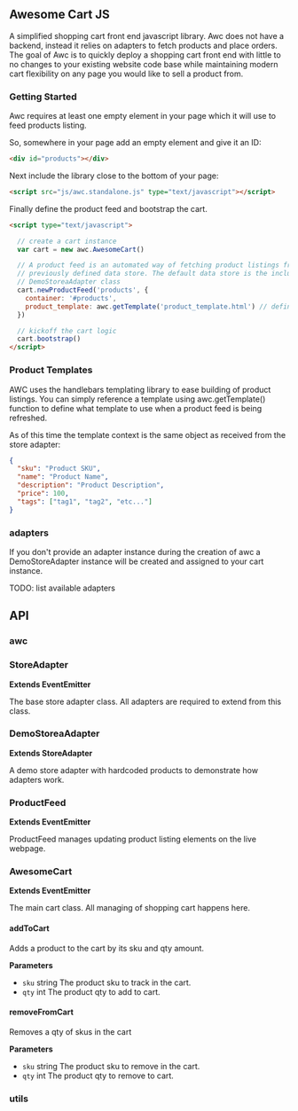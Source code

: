 ## Awesome Cart JS

A simplified shopping cart front end javascript library. Awc does not have a backend, instead it relies on adapters to fetch products and place orders.
The goal of Awc is to quickly deploy a shopping cart front end with little to no changes to your existing website code base while maintaining modern cart flexibility on any page you would like to sell a product from.

### Getting Started

Awc requires at least one empty element in your page which it will use to feed
products listing.

So, somewhere in your page add an empty element and give it an ID:

~~~~html
<div id="products"></div>
~~~~

Next include the library close to the bottom of your page:

~~~~html
<script src="js/awc.standalone.js" type="text/javascript"></script>
~~~~

Finally define the product feed and bootstrap the cart.

~~~~html
<script type="text/javascript">

  // create a cart instance
  var cart = new awc.AwesomeCart()

  // A product feed is an automated way of fetching product listings from a
  // previously defined data store. The default data store is the included
  // DemoStoreaAdapter class
  cart.newProductFeed('products', {
    container: '#products',
    product_template: awc.getTemplate('product_template.html') // define a handlebars template location
  })

  // kickoff the cart logic
  cart.bootstrap()
</script>
~~~~

### Product Templates

AWC uses the handlebars templating library to ease building of product listings.
You can simply reference a template using awc.getTemplate() function to define what
template to use when a product feed is being refreshed.

As of this time the template context is the same object as received from the store adapter:

~~~~json
{
  "sku": "Product SKU",
  "name": "Product Name",
  "description": "Product Description",
  "price": 100,
  "tags": ["tag1", "tag2", "etc..."]
}
~~~~

### adapters

If you don't provide an adapter instance during the creation of awc a DemoStoreAdapter instance will be created and assigned to your cart instance.

TODO: list available adapters

## API

<!-- Generated by documentation.js. Update this documentation by updating the source code. -->

### awc

### StoreAdapter

**Extends EventEmitter**

The base store adapter class. All adapters are required to extend from this class.

### DemoStoreaAdapter

**Extends StoreAdapter**

A demo store adapter with hardcoded products to demonstrate how adapters work.

### ProductFeed

**Extends EventEmitter**

ProductFeed manages updating product listing elements on the live webpage.

### AwesomeCart

**Extends EventEmitter**

The main cart class. All managing of shopping cart happens here.

#### addToCart

Adds a product to the cart by its sku and qty amount.

**Parameters**

-   `sku`  string  The product sku to track in the cart.
-   `qty`  int     The product qty to add to cart.

#### removeFromCart

Removes a qty of skus in the cart

**Parameters**

-   `sku`  string  The product sku to remove in the cart.
-   `qty`  int     The product qty to remove to cart.

### utils
